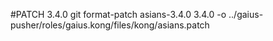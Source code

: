 #PATCH 3.4.0
git format-patch asians-3.4.0 3.4.0 -o ../gaius-pusher/roles/gaius.kong/files/kong/asians.patch

